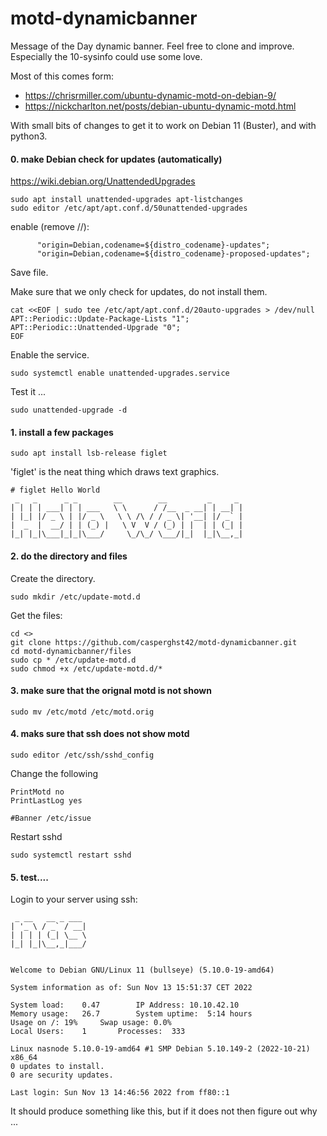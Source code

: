 # motd-dynamicbanner
Message of the Day dynamic banner. 
Feel free to clone and improve. Especially the 10-sysinfo could use some love.

Most of this comes form:
- https://chrisrmiller.com/ubuntu-dynamic-motd-on-debian-9/
- https://nickcharlton.net/posts/debian-ubuntu-dynamic-motd.html

With small bits of changes to get it to work on Debian 11 (Buster), and with python3.

#### 0. make Debian check for updates (automatically)
https://wiki.debian.org/UnattendedUpgrades
```
sudo apt install unattended-upgrades apt-listchanges
sudo editor /etc/apt/apt.conf.d/50unattended-upgrades
```
enable (remove //):
```
      "origin=Debian,codename=${distro_codename}-updates";
      "origin=Debian,codename=${distro_codename}-proposed-updates";
```
Save file.

Make sure that we only check for updates, do not install them.
```
cat <<EOF | sudo tee /etc/apt/apt.conf.d/20auto-upgrades > /dev/null
APT::Periodic::Update-Package-Lists "1";
APT::Periodic::Unattended-Upgrade "0";
EOF
```
Enable the service.
```
sudo systemctl enable unattended-upgrades.service
```
Test it ...
```
sudo unattended-upgrade -d
```


#### 1. install a few packages

```
sudo apt install lsb-release figlet
```
'figlet' is the neat thing which draws text graphics.

```
# figlet Hello World
 _   _      _ _        __        __         _     _
| | | | ___| | | ___   \ \      / /__  _ __| | __| |
| |_| |/ _ \ | |/ _ \   \ \ /\ / / _ \| '__| |/ _` |
|  _  |  __/ | | (_) |   \ V  V / (_) | |  | | (_| |
|_| |_|\___|_|_|\___/     \_/\_/ \___/|_|  |_|\__,_|
```

#### 2. do the directory and files
Create the directory.
```
sudo mkdir /etc/update-motd.d
```
Get the files:
``` 
cd <>
git clone https://github.com/casperghst42/motd-dynamicbanner.git
cd motd-dynamicbanner/files
sudo cp * /etc/update-motd.d
sudo chmod +x /etc/update-motd.d/*
```
#### 3. make sure that the orignal motd is not shown
```
sudo mv /etc/motd /etc/motd.orig
```


#### 4. maks sure that ssh does not show motd
```
sudo editor /etc/ssh/sshd_config
```
Change the following
```
PrintMotd no
PrintLastLog yes

#Banner /etc/issue
```

Restart sshd
```
sudo systemctl restart sshd
```

#### 5. test....
Login to your server using ssh:
```
 _ __   __ _ ___
| '_ \ / _` / __|
| | | | (_| \__ \
|_| |_|\__,_|___/


Welcome to Debian GNU/Linux 11 (bullseye) (5.10.0-19-amd64)

System information as of: Sun Nov 13 15:51:37 CET 2022

System load:	0.47		IP Address:	10.10.42.10
Memory usage:	26.7		System uptime:	5:14 hours
Usage on /:	19%		Swap usage:	0.0%
Local Users:	1		Processes:	333

Linux nasnode 5.10.0-19-amd64 #1 SMP Debian 5.10.149-2 (2022-10-21) x86_64
0 updates to install.
0 are security updates.

Last login: Sun Nov 13 14:46:56 2022 from ff80::1
```
It should produce something like this, but if it does not then figure out why ... 